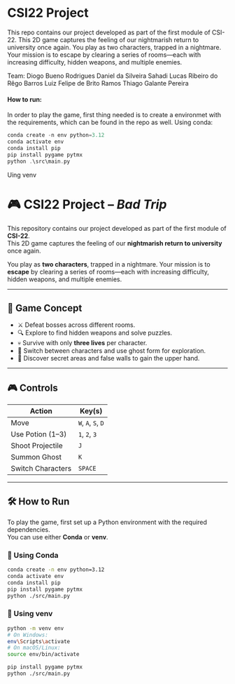 # CSI22 Project

This repo contains our project developed as part of the first module of CSI-22. This 2D game captures the feeling of our nightmarish return to university once again. You play as two characters, trapped in a nightmare. Your mission is to escape by clearing a series of rooms—each with increasing difficulty, hidden weapons, and multiple enemies. 

Team:
 Diogo Bueno Rodrigues
 Daniel da Silveira Sahadi
 Lucas Ribeiro do Rêgo Barros
 Luiz Felipe de Brito Ramos
 Thiago Galante Pereira

 #### How to run:
 In order to play the game, first thing needed is to create a environmet with the requirements, which can be found in the repo as well.
 Using conda:
```cpp
conda create -n env python=3.12
conda activate env
conda install pip
pip install pygame pytmx
python .\src\main.py
```

 Uing venv

 # 🎮 CSI22 Project – *Bad Trip*

This repository contains our project developed as part of the first module of **CSI-22**.  
This 2D game captures the feeling of our **nightmarish return to university** once again.

You play as **two characters**, trapped in a nightmare. Your mission is to **escape** by clearing a series of rooms—each with increasing difficulty, hidden weapons, and multiple enemies.

---

## 🧠 Game Concept

- ⚔️ Defeat bosses across different rooms.
- 🔍 Explore to find hidden weapons and solve puzzles.
- 💀 Survive with only **three lives** per character.
- 👻 Switch between characters and use ghost form for exploration.
- 🧩 Discover secret areas and false walls to gain the upper hand.

---

## 🎮 Controls

| Action               | Key(s)             |
|----------------------|--------------------|
| Move                 | `W`, `A`, `S`, `D`  |
| Use Potion (1–3)     | `1`, `2`, `3`       |
| Shoot Projectile     | `J`                |
| Summon Ghost         | `K`                |
| Switch Characters    | `SPACE`            |

---

## 🛠️ How to Run

To play the game, first set up a Python environment with the required dependencies.  
You can use either **Conda** or **venv**.

### 🔹 Using Conda

```bash
conda create -n env python=3.12
conda activate env
conda install pip
pip install pygame pytmx
python ./src/main.py
```
### 🔹 Using venv

```bash
python -m venv env
# On Windows:
env\Scripts\activate
# On macOS/Linux:
source env/bin/activate

pip install pygame pytmx
python ./src/main.py
```

